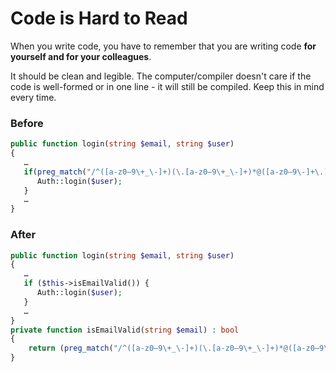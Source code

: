 # Code is Hard to Read

When you write code, you have to remember that you are writing code **for yourself and for your colleagues**. 

It should be clean and legible. The computer/compiler doesn't care if the code is well-formed or in one line - it will still be compiled. Keep this in mind every time.

### Before

```php
public function login(string $email, string $user)
{
   …
   if(preg_match("/^([a-z0–9\+_\-]+)(\.[a-z0–9\+_\-]+)*@([a-z0–9\-]+\.)+[a-z]{2,6}$/ix", $email) {
      Auth::login($user);
   }
   …
}
```

### After

```php
public function login(string $email, string $user)
{
   …
   if ($this->isEmailValid()) { 
      Auth::login($user);
   } 
   …
}
private function isEmailValid(string $email) : bool
{
    return (preg_match("/^([a-z0–9\+_\-]+)(\.[a-z0–9\+_\-]+)*@([a-z0–9\-]+\.)+[a-z]{2,6}$/ix", $email));
}
```

